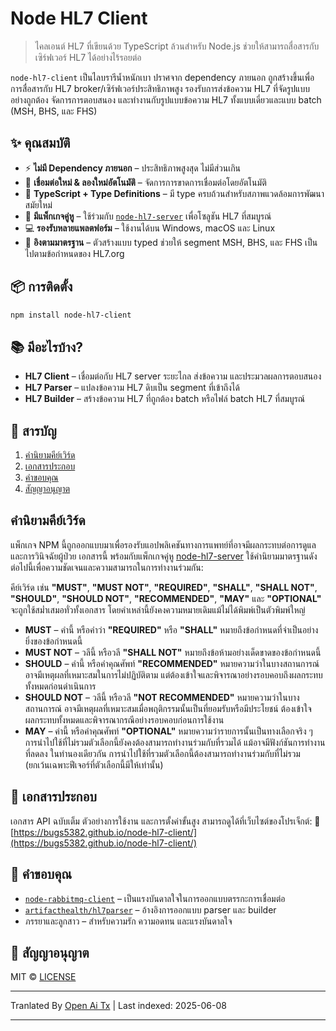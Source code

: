 # Node HL7 Client

> ไคลเอนต์ HL7 ที่เขียนด้วย TypeScript ล้วนสำหรับ Node.js ช่วยให้สามารถสื่อสารกับเซิร์ฟเวอร์ HL7 ได้อย่างไร้รอยต่อ

`node-hl7-client` เป็นไลบรารีน้ำหนักเบา ปราศจาก dependency ภายนอก ถูกสร้างขึ้นเพื่อการสื่อสารกับ HL7 broker/เซิร์ฟเวอร์ประสิทธิภาพสูง รองรับการส่งข้อความ HL7 ที่จัดรูปแบบอย่างถูกต้อง จัดการการตอบสนอง และทำงานกับรูปแบบข้อความ HL7 ทั้งแบบเดี่ยวและแบบ batch (MSH, BHS, และ FHS)

## ✨ คุณสมบัติ

* ⚡ **ไม่มี Dependency ภายนอก** – ประสิทธิภาพสูงสุด ไม่มีส่วนเกิน
* 🔁 **เชื่อมต่อใหม่ & ลองใหม่อัตโนมัติ** – จัดการการขาดการเชื่อมต่อโดยอัตโนมัติ
* 🧠 **TypeScript + Type Definitions** – มี type ครบถ้วนสำหรับสภาพแวดล้อมการพัฒนาสมัยใหม่
* 🤝 **มีแพ็กเกจคู่หู** – ใช้ร่วมกับ [`node-hl7-server`](https://www.npmjs.com/package/node-hl7-server) เพื่อโซลูชัน HL7 ที่สมบูรณ์
* 💻 **รองรับหลายแพลตฟอร์ม** – ใช้งานได้บน Windows, macOS และ Linux
* 🧭 **อิงตามมาตรฐาน** – ตัวสร้างแบบ typed ช่วยให้ segment MSH, BHS, และ FHS เป็นไปตามข้อกำหนดของ HL7.org

## 📦 การติดตั้ง

```bash
npm install node-hl7-client
```

## 📚 มีอะไรบ้าง?

* **HL7 Client** – เชื่อมต่อกับ HL7 server ระยะไกล ส่งข้อความ และประมวลผลการตอบสนอง
* **HL7 Parser** – แปลงข้อความ HL7 ดิบเป็น segment ที่เข้าถึงได้
* **HL7 Builder** – สร้างข้อความ HL7 ที่ถูกต้อง batch หรือไฟล์ batch HL7 ที่สมบูรณ์

## 🧾 สารบัญ

1. [คำนิยามคีย์เวิร์ด](#keyword-definitions)
2. [เอกสารประกอบ](#documentation)
3. [คำขอบคุณ](#acknowledgements)
4. [สัญญาอนุญาต](#license)

## คำนิยามคีย์เวิร์ด

แพ็กเกจ NPM นี้ถูกออกแบบมาเพื่อรองรับแอปพลิเคชันทางการแพทย์ที่อาจมีผลกระทบต่อการดูแลและการวินิจฉัยผู้ป่วย เอกสารนี้ พร้อมกับแพ็กเกจคู่หู [node-hl7-server](https://www.npmjs.com/package/node-hl7-server) ใช้คำนิยามมาตรฐานดังต่อไปนี้เพื่อความชัดเจนและความสามารถในการทำงานร่วมกัน:

คีย์เวิร์ด เช่น **"MUST"**, **"MUST NOT"**, **"REQUIRED"**, **"SHALL"**, **"SHALL NOT"**, **"SHOULD"**, **"SHOULD NOT"**, **"RECOMMENDED"**, **"MAY"** และ **"OPTIONAL"** จะถูกใช้สม่ำเสมอทั่วทั้งเอกสาร โดยคำเหล่านี้ยังคงความหมายเดิมแม้ไม่ได้พิมพ์เป็นตัวพิมพ์ใหญ่

* **MUST** – คำนี้ หรือคำว่า **"REQUIRED"** หรือ **"SHALL"** หมายถึงข้อกำหนดที่จำเป็นอย่างยิ่งของข้อกำหนดนี้
* **MUST NOT** – วลีนี้ หรือวลี **"SHALL NOT"** หมายถึงข้อห้ามอย่างเด็ดขาดของข้อกำหนดนี้
* **SHOULD** – คำนี้ หรือคำคุณศัพท์ **"RECOMMENDED"** หมายความว่าในบางสถานการณ์ อาจมีเหตุผลที่เหมาะสมในการไม่ปฏิบัติตาม แต่ต้องเข้าใจและพิจารณาอย่างรอบคอบถึงผลกระทบทั้งหมดก่อนดำเนินการ
* **SHOULD NOT** – วลีนี้ หรือวลี **"NOT RECOMMENDED"** หมายความว่าในบางสถานการณ์ อาจมีเหตุผลที่เหมาะสมเมื่อพฤติกรรมนั้นเป็นที่ยอมรับหรือมีประโยชน์ ต้องเข้าใจผลกระทบทั้งหมดและพิจารณากรณีอย่างรอบคอบก่อนการใช้งาน
* **MAY** – คำนี้ หรือคำคุณศัพท์ **"OPTIONAL"** หมายความว่ารายการนั้นเป็นทางเลือกจริง ๆ การนำไปใช้ที่ไม่รวมตัวเลือกนี้ยังคงต้องสามารถทำงานร่วมกับที่รวมได้ แม้อาจมีฟังก์ชันการทำงานที่ลดลง ในทำนองเดียวกัน การนำไปใช้ที่รวมตัวเลือกนี้ต้องสามารถทำงานร่วมกับที่ไม่รวม (ยกเว้นเฉพาะฟีเจอร์ที่ตัวเลือกนี้มีให้เท่านั้น)

## 📖 เอกสารประกอบ

เอกสาร API ฉบับเต็ม ตัวอย่างการใช้งาน และการตั้งค่าขั้นสูง สามารถดูได้ที่เว็บไซต์ของโปรเจ็กต์:
🔗 [https://bugs5382.github.io/node-hl7-client/](https://bugs5382.github.io/node-hl7-client/)

## 🙏 คำขอบคุณ

* [`node-rabbitmq-client`](https://github.com/cody-greene/node-rabbitmq-client) – เป็นแรงบันดาลใจในการออกแบบตรรกะการเชื่อมต่อ
* [`artifacthealth/hl7parser`](https://github.com/artifacthealth/hl7parser) – อ้างอิงการออกแบบ parser และ builder
* ภรรยาและลูกสาว – สำหรับความรัก ความอดทน และแรงบันดาลใจ


## 📄 สัญญาอนุญาต

MIT © [LICENSE](LICENSE)



---

Tranlated By [Open Ai Tx](https://github.com/OpenAiTx/OpenAiTx) | Last indexed: 2025-06-08

---